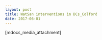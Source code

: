 ```yaml
---
layout: post
title: WatSan interventions in DCs_Colford
date: 2017-06-01
---
```


[mdocs_media_attachment]